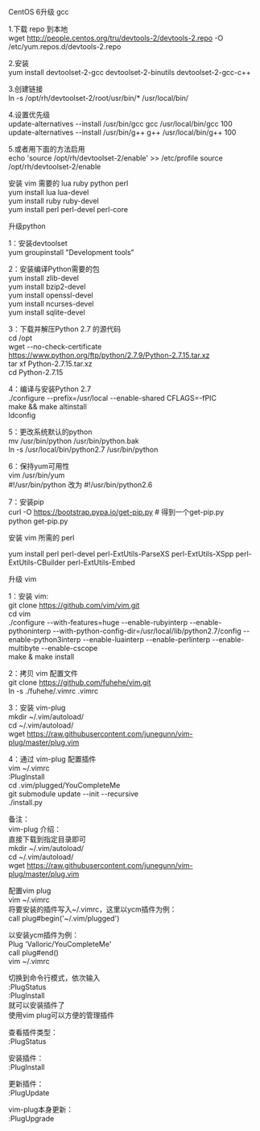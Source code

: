 CentOS 6升级 gcc

1.下载 repo 到本地  
wget http://people.centos.org/tru/devtools-2/devtools-2.repo -O /etc/yum.repos.d/devtools-2.repo

2.安装  
yum install devtoolset-2-gcc devtoolset-2-binutils devtoolset-2-gcc-c++

3.创建链接  
ln -s /opt/rh/devtoolset-2/root/usr/bin/* /usr/local/bin/

4.设置优先级  
update-alternatives --install /usr/bin/gcc gcc /usr/local/bin/gcc 100  
update-alternatives --install /usr/bin/g++ g++ /usr/local/bin/g++ 100  

5.或者用下面的方法启用  
echo 'source /opt/rh/devtoolset-2/enable' >> /etc/profile 
source /opt/rh/devtoolset-2/enable


安装 vim 需要的 lua ruby python perl  
yum install lua lua-devel  
yum install ruby ruby-devel  
yum install perl perl-devel perl-core  


升级python  

1：安装devtoolset  
yum groupinstall "Development tools"  

2：安装编译Python需要的包  
yum install zlib-devel  
yum install bzip2-devel  
yum install openssl-devel  
yum install ncurses-devel  
yum install sqlite-devel  

3：下载并解压Python 2.7 的源代码  
cd /opt  
wget --no-check-certificate https://www.python.org/ftp/python/2.7.9/Python-2.7.15.tar.xz  
tar xf Python-2.7.15.tar.xz  
cd Python-2.7.15  

4：编译与安装Python 2.7  
./configure --prefix=/usr/local --enable-shared CFLAGS=-fPIC  
make && make altinstall  
ldconfig  

5：更改系统默认的python  
mv /usr/bin/python  /usr/bin/python.bak  
ln -s /usr/local/bin/python2.7 /usr/bin/python  

6：保持yum可用性  
vim /usr/bin/yum  
#!/usr/bin/python 改为 #!/usr/bin/python2.6  

7：安装pip  
curl -O https://bootstrap.pypa.io/get-pip.py # 得到一个get-pip.py  
python get-pip.py


安装 vim 所需的 perl

yum install perl perl-devel perl-ExtUtils-ParseXS perl-ExtUtils-XSpp perl-ExtUtils-CBuilder perl-ExtUtils-Embed


升级 vim

1：安装 vim:  
git clone https://github.com/vim/vim.git  
cd vim  
./configure --with-features=huge --enable-rubyinterp --enable-pythoninterp --with-python-config-dir=/usr/local/lib/python2.7/config --enable-python3interp --enable-luainterp --enable-perlinterp --enable-multibyte --enable-cscope  
make & make install  

2：拷贝 vim 配置文件  
git clone https://github.com/fuhehe/vim.git  
ln -s ./fuhehe/.vimrc .vimrc  

3：安装 vim-plug  
mkdir ~/.vim/autoload/  
cd ~/.vim/autoload/  
wget https://raw.githubusercontent.com/junegunn/vim-plug/master/plug.vim  

4：通过 vim-plug 配置插件  
vim ~/.vimrc  
:PlugInstall  
cd .vim/plugged/YouCompleteMe  
git submodule update --init --recursive  
./install.py  

备注：  
vim-plug 介绍：  
直接下载到指定目录即可  
mkdir ~/.vim/autoload/  
cd ~/.vim/autoload/  
wget https://raw.githubusercontent.com/junegunn/vim-plug/master/plug.vim  

配置vim plug  
vim ~/.vimrc  
将要安装的插件写入~/.vimrc，这里以ycm插件为例：  
call plug#begin('~/.vim/plugged')  

以安装ycm插件为例：  
Plug 'Valloric/YouCompleteMe'   
call plug#end()  
vim ~/.vimrc  

切换到命令行模式，依次输入  
:PlugStatus  
:PlugInstall  
就可以安装插件了  
使用vim plug可以方便的管理插件  

查看插件类型：  
:PlugStatus  

安装插件：  
:PlugInstall  

更新插件：  
:PlugUpdate  

vim-plug本身更新：  
:PlugUpgrade  
